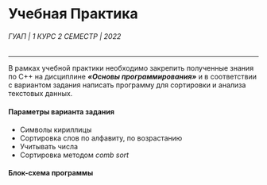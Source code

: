 # Учебная Практика
###### ГУАП | 1 КУРС 2 СЕМЕСТР | 2022
---
В рамках учебной практики необходимо закрепить полученные знания по C++ на дисциплине ___«Основы программирования»___ и в соответствии с вариантом задания написать программу для сортировки и анализа текстовых данных.
#### __Параметры варианта задания__
* Символы кириллицы
* Сортировка слов по алфавиту, по возрастанию
* Учитывать числа
* Сортировка методом _comb sort_
#### __Блок-схема программы__
